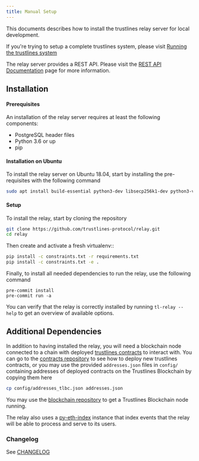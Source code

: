 ```yaml
---
title: Manual Setup
---
```


This documents describes how to install the trustlines relay server
for local development.

If you're trying to setup a complete trustlines system, please visit
[Running the trustlines system](/relay/tutorials/trustlines_system)

The relay server provides a REST API. Please visit the [REST API
Documentation](https://github.com/trustlines-protocol/relay/blob/master/docs/RelayAPI.md)
page for more information.

## Installation

#### Prerequisites

An installation of the relay server requires at least the following
components:

- PostgreSQL header files
- Python 3.6 or up
- pip

#### Installation on Ubuntu

To install the relay server on Ubuntu 18.04, start by installing the pre-requisites
with the following command

```bash
sudo apt install build-essential python3-dev libsecp256k1-dev python3-virtualenv virtualenv pkg-config libssl-dev automake autoconf libtool git libpq-dev
```

#### Setup


To install the relay, start by cloning the repository

```bash
git clone https://github.com/trustlines-protocol/relay.git
cd relay
```

Then create and activate a fresh virtualenv::

```bash
pip install -c constraints.txt -r requirements.txt
pip install -c constraints.txt -e .
```


Finally, to install all needed dependencies to run the relay, use the following command

```git
pre-commit install
pre-commit run -a
```

You can verify that the relay is correctly installed by running `tl-relay --help`
to get an overview of available options.

## Additional Dependencies
In addition to having installed the relay, you will need a blockchain
node connected to a chain with deployed [trustlines contracts](https://github.com/trustlines-protocol/contracts)
to interact with. You can go to the [contracts repository](https://github.com/trustlines-protocol/contracts)
to see how to deploy new trustlines contracts, or you may use the provided
`addresses.json` files in `config/` containing addresses of deployed contracts on the Trustlines Blockchain by
copying them here

```bash
cp config/addresses_tlbc.json addresses.json
```

You may use the [blockchain repository](https://github.com/trustlines-protocol/blockchain)
to get a Trustlines Blockchain node running.

The relay also uses a [py-eth-index](https://github.com/trustlines-protocol/py-eth-index)
instance that index events that the relay will be able to process and serve to its users.

### Changelog

See [CHANGELOG](https://github.com/trustlines-protocol/relay/blob/master/CHANGELOG.rst)
